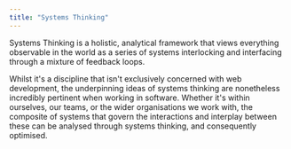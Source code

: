 ```yaml
---
title: "Systems Thinking"
---
```


Systems Thinking is a holistic, analytical framework that views everything observable in the world as a series of systems interlocking and interfacing through a mixture of feedback loops.

Whilst it's a discipline that isn't exclusively concerned with web development, the underpinning ideas of systems thinking are nonetheless incredibly pertinent when working in software. Whether it's within ourselves, our teams, or the wider organisations we work with, the composite of systems that govern the interactions and interplay between these can be analysed through systems thinking, and consequently optimised.
